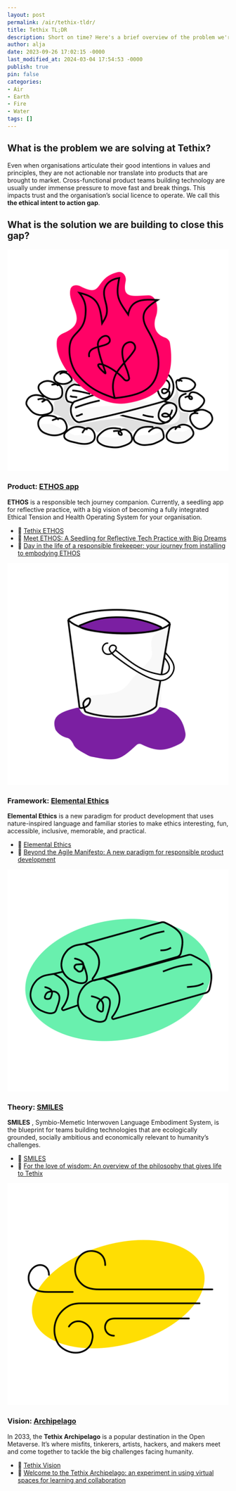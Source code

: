 ```yaml
---
layout: post
permalink: /air/tethix-tldr/
title: Tethix TL;DR
description: Short on time? Here's a brief overview of the problem we're solving and the solutions we're building. Follow the links to learn more.
author: alja
date: 2023-09-26 17:02:15 -0000
last_modified_at: 2024-03-04 17:54:53 -0000
publish: true
pin: false
categories:
- Air
- Earth
- Fire
- Water
tags: []
---
```

## **What is the problem we are solving at Tethix?**

Even when organisations articulate their good intentions in values and principles, they are not actionable nor translate into products that are brought to market. Cross-functional product teams building technology are usually under immense pressure to move fast and break things. This impacts trust and the organisation’s social licence to operate. We call this **the ethical intent to action gap**.

## **What is the solution we are building to close this gap?**

![](/wp-content/uploads/2023/08/element-fire.svg)

### Product: [ETHOS app](https://tethix.co/practice-ethos/)

**ETHOS** is a responsible tech journey companion. Currently, a seedling app for reflective practice, with a big vision of becoming a fully integrated Ethical Tension and Health Operating System for your organisation.

* 🔗 [Tethix ETHOS](https://tethix.co/practice-ethos/)
* 📄 [Meet ETHOS: A Seedling for Reflective Tech Practice with Big Dreams](https://tethix.co/fire/meet-ethos-a-seedling-for-reflective-tech-practice-with-big-dreams/)
* 📄 [Day in the life of a responsible firekeeper: your journey from installing to embodying ETHOS](https://tethix.co/fire/day-in-the-life-of-a-responsible-firekeeper-your-journey-from-installing-to-embodying-ethos/)

![](/wp-content/uploads/2023/08/element-water.svg)

### Framework: [Elemental Ethics](https://tethix.co/elemental-ethics/)

**Elemental Ethics** is a new paradigm for product development that uses nature-inspired language and familiar stories to make ethics interesting, fun, accessible, inclusive, memorable, and practical.

* 🔗 [Elemental Ethics](https://tethix.co/elemental-ethics/)
* 📄 [Beyond the Agile Manifesto: A new paradigm for responsible product development](https://tethix.co/earth/beyond-the-agile-manifesto-a-new-paradigm-for-responsible-product-development/)

![](/wp-content/uploads/2023/08/element-earth_00.svg)

### Theory: [SMILES](https://tethix.co/research-smiles/)

**SMILES** , Symbio-Memetic Interwoven Language Embodiment System, is the blueprint for teams building technologies that are ecologically grounded, socially ambitious and economically relevant to humanity’s challenges.

* 🔗 [SMILES](https://tethix.co/research-smiles/)
* 📄 [For the love of wisdom: An overview of the philosophy that gives life to Tethix](https://tethix.co/water/for-the-love-of-wisdom-an-overview-of-the-philosophy-that-gives-life-to-tethix/)

![](/wp-content/uploads/2023/08/element-air.svg)

### Vision: [Archipelago](https://tethix.co/our-vision/)

In 2033, the **Tethix Archipelago** is a popular destination in the Open Metaverse. It’s where misfits, tinkerers, artists, hackers, and makers meet and come together to tackle the big challenges facing humanity.

* 🔗 [Tethix Vision](https://tethix.co/our-vision/)
* 📄 [Welcome to the Tethix Archipelago: an experiment in using virtual spaces for learning and collaboration](https://tethix.co/air/welcome-to-the-tethix-archipelago-an-experiment-in-using-virtual-spaces-for-learning-and-collaboration/)
